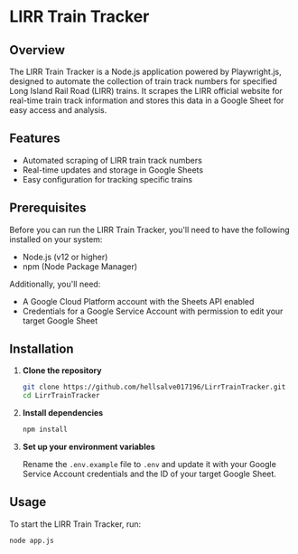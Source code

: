 # LIRR Train Tracker

## Overview
The LIRR Train Tracker is a Node.js application powered by Playwright.js, designed to automate the collection of train track numbers for specified Long Island Rail Road (LIRR) trains. It scrapes the LIRR official website for real-time train track information and stores this data in a Google Sheet for easy access and analysis.

## Features
- Automated scraping of LIRR train track numbers
- Real-time updates and storage in Google Sheets
- Easy configuration for tracking specific trains

## Prerequisites
Before you can run the LIRR Train Tracker, you'll need to have the following installed on your system:
- Node.js (v12 or higher)
- npm (Node Package Manager)

Additionally, you'll need:
- A Google Cloud Platform account with the Sheets API enabled
- Credentials for a Google Service Account with permission to edit your target Google Sheet

## Installation

1. **Clone the repository**

    ```bash
    git clone https://github.com/hellsalve017196/LirrTrainTracker.git
    cd LirrTrainTracker
    ```

2. **Install dependencies**

    ```bash
    npm install
    ```

3. **Set up your environment variables**
   
    Rename the `.env.example` file to `.env` and update it with your Google Service Account credentials and the ID of your target Google Sheet.

## Usage

To start the LIRR Train Tracker, run:

```bash
node app.js
